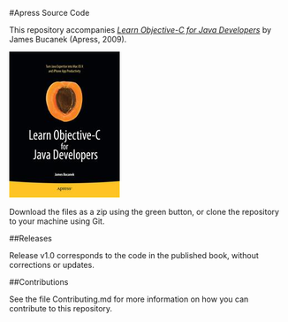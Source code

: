 #Apress Source Code

This repository accompanies [*Learn Objective-C for Java Developers*](http://www.apress.com/9781430223696) by James Bucanek (Apress, 2009).

![Cover image](9781430223696.jpg)

Download the files as a zip using the green button, or clone the repository to your machine using Git.

##Releases

Release v1.0 corresponds to the code in the published book, without corrections or updates.

##Contributions

See the file Contributing.md for more information on how you can contribute to this repository.
